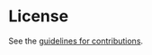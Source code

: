 # License

See the
[guidelines for contributions](https://github.com/rohanmahy/mimi-msgid-aad/blob/main/CONTRIBUTING.md).
